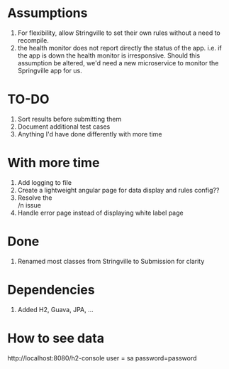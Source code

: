 # Assumptions
1) For flexibility, allow Stringville to set their own rules without a need to recompile.
1) the health monitor does not report directly the status of the app. i.e. if the app is down the health monitor is 
irresponsive. Should this assumption be altered, we'd need a new microservice to monitor the Springville app for us. 


# TO-DO
1) Sort results before submitting them
1) Document additional test cases
1) Anything I'd have done differently with more time


# With more time
1) Add logging to file
1) Create a lightweight angular page for data display and rules config??
1) Resolve the </br> /n issue
1) Handle error page instead of displaying white label page

# Done
1) Renamed most classes from Stringville to Submission for clarity

# Dependencies
1) Added H2, Guava, JPA, ...

# How to see data
http://localhost:8080/h2-console 
user = sa
password=password
<configurable through application.properties>



